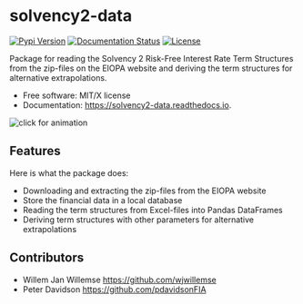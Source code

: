 # solvency2-data

[![Pypi Version](https://img.shields.io/pypi/v/solvency2_data.svg)](https://pypi.python.org/pypi/solvency2-data)
[![Documentation Status](https://readthedocs.org/projects/solvency2-data/badge/?version=latest)](https://solvency2-data.readthedocs.io/en/latest/?badge=latest)
[![License](https://img.shields.io/badge/License-MIT/X-blue.svg)](https://github.com/wjwillemse/solvency2-data/blob/master/LICENSE)

Package for reading the Solvency 2 Risk-Free Interest Rate Term
Structures from the zip-files on the EIOPA website and deriving the term
structures for alternative extrapolations.

-   Free software: MIT/X license
-   Documentation: <https://solvency2-data.readthedocs.io>.

![click for animation](https://raw.githubusercontent.com/wjwillemse/solvency2-data/master/docs/rfr.gif?raw=true)

## Features

Here is what the package does:

-   Downloading and extracting the zip-files from the EIOPA website
-   Store the financial data in a local database
-   Reading the term structures from Excel-files into Pandas DataFrames
-   Deriving term structures with other parameters for alternative
    extrapolations

## Contributors

* Willem Jan Willemse <https://github.com/wjwillemse>
* Peter Davidson <https://github.com/pdavidsonFIA>
